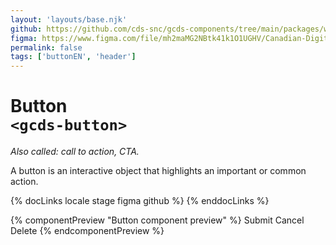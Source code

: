 ```yaml
---
layout: 'layouts/base.njk'
github: https://github.com/cds-snc/gcds-components/tree/main/packages/web/src/components/gcds-button
figma: https://www.figma.com/file/mh2maMG2NBtk41k1O1UGHV/Canadian-Digital-Service%E2%80%A8---GC-Design-System?type=design&node-id=817-4607&mode=design&t=qwNFRgCKhnoUtRXO-0
permalink: false
tags: ['buttonEN', 'header']
---
```


# Button <br>`<gcds-button>`

_Also called: call to action, CTA._

A button is an interactive object that highlights an important or common action.

{% docLinks locale stage figma github %}
{% enddocLinks %}

{% componentPreview "Button component preview" %}
<gcds-button class="me-400" button-role="primary">Submit</gcds-button>
<gcds-button class="me-400" button-role="secondary">Cancel</gcds-button>
<gcds-button class="me-400" button-role="danger">Delete</gcds-button>
{% endcomponentPreview %}
